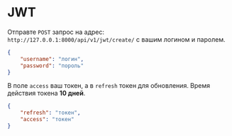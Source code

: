 # JWT
Отправте `POST` запрос на адрес: `http://127.0.0.1:8000/api/v1/jwt/create/` с вашим логином и паролем.

```json
{
    "username": "логин",
    "password": "пороль"
}
```

В поле `access` ваш токен, а в `refresh` токен для обновления.
Время действия токена **10 дней**.

```json
{
    "refresh": "токен",
    "access": "токен"
}
```